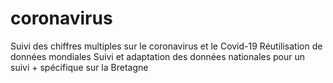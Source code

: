 # coronavirus
Suivi des chiffres multiples sur le coronavirus et le Covid-19
Réutilisation de données mondiales
Suivi et adaptation des données nationales pour un suivi + spécifique sur la Bretagne
